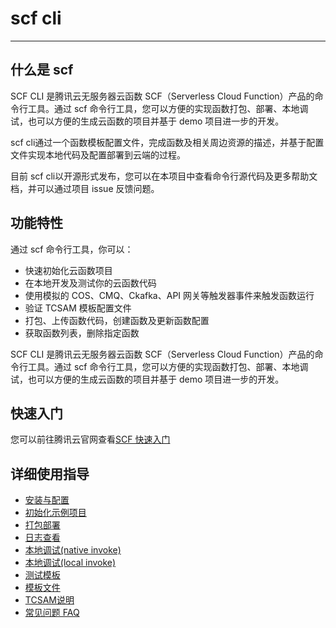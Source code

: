 # scf cli

------

## 什么是 scf

SCF CLI 是腾讯云无服务器云函数 SCF（Serverless Cloud Function）产品的命令行工具。通过 scf 命令行工具，您可以方便的实现函数打包、部署、本地调试，也可以方便的生成云函数的项目并基于 demo 项目进一步的开发。

scf cli通过一个函数模板配置文件，完成函数及相关周边资源的描述，并基于配置文件实现本地代码及配置部署到云端的过程。

目前 scf cli以开源形式发布，您可以在本项目中查看命令行源代码及更多帮助文档，并可以通过项目 issue 反馈问题。

## 功能特性

通过 scf 命令行工具，你可以：

* 快速初始化云函数项目
* 在本地开发及测试你的云函数代码
* 使用模拟的 COS、CMQ、Ckafka、API 网关等触发器事件来触发函数运行
* 验证 TCSAM 模板配置文件
* 打包、上传函数代码，创建函数及更新函数配置
* 获取函数列表，删除指定函数

SCF CLI 是腾讯云无服务器云函数 SCF（Serverless Cloud Function）产品的命令行工具。通过 scf 命令行工具，您可以方便的实现函数打包、部署、本地调试，也可以方便的生成云函数的项目并基于 demo 项目进一步的开发。

## 快速入门 
您可以前往腾讯云官网查看[SCF 快速入门](https://cloud.tencent.com/document/product/583/33446)


## 详细使用指导


* [安装与配置](https://cloud.tencent.com/document/product/583/33449)
* [初始化示例项目](https://cloud.tencent.com/document/product/583/33450)
* [打包部署](https://cloud.tencent.com/document/product/583/33451)
* [日志查看](https://cloud.tencent.com/document/product/583/36352)
* [本地调试(native invoke)](https://cloud.tencent.com/document/product/583/35402)
* [本地调试(local invoke)](https://cloud.tencent.com/document/product/583/35401)
* [测试模板](https://cloud.tencent.com/document/product/583/33453)
* [模板文件](https://cloud.tencent.com/document/product/583/33454)
* [TCSAM说明](https://cloud.tencent.com/document/product/583/36198)
* [常见问题 FAQ](https://cloud.tencent.com/document/product/583/33456)
